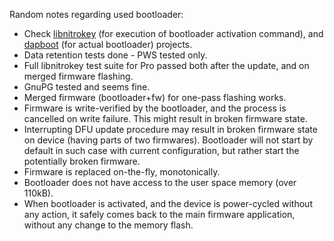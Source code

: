 Random notes regarding used bootloader:
- Check [libnitrokey] (for execution of bootloader activation command), and [dapboot] (for actual bootloader) projects.
- Data retention tests done - PWS tested only.
- Full libnitrokey test suite for Pro passed both after the update, and on merged firmware flashing.
- GnuPG tested and seems fine.
- Merged firmware (bootloader+fw) for one-pass flashing works.
- Firmware is write-verified by the bootloader, and the process is cancelled on write failure. This might result in broken firmware state.
- Interrupting DFU update procedure may result in broken firmware state on device (having parts of two firmwares). Bootloader will not start by default in such case with current configuration, but rather start the potentially broken firmware.
- Firmware is replaced on-the-fly, monotonically.
- Bootloader does not have access to the user space memory (over 110kB).
- When bootloader is activated, and the device is power-cycled without any action, it safely comes back to the main firmware application, without any change to the memory flash.


[libnitrokey]: https://github.com/Nitrokey/libnitrokey/blob/master/unittest/test_pro_bootloader.py
[dapboot]: https://github.com/Nitrokey/dapboot
